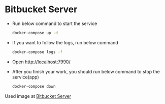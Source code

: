 # Bitbucket Server

* Run below command to start the service

    ```bash
    docker-compose up -d
    ```

* If you want to follow the logs, run below command

    ```bash
    docker-compose logs -f
    ```

* Open [http://localhost:7990/](http://localhost:7990/)
* After you finish your work, you should run below command to stop the service(app)

    ```bash
    docker-compose down
    ```

Used image at [Bitbucket Server](https://hub.docker.com/r/atlassian/bitbucket-server/)
